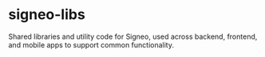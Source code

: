 # signeo-libs
Shared libraries and utility code for Signeo, used across backend, frontend, and mobile apps to support common functionality.
